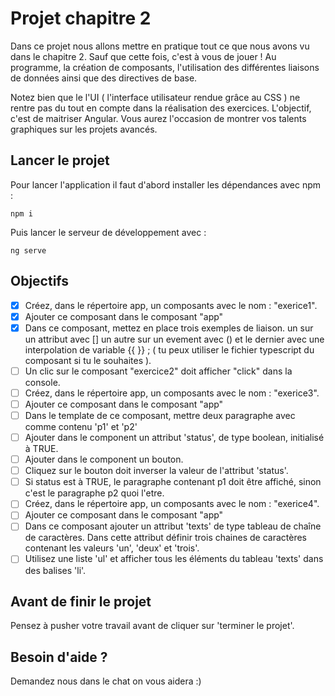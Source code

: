 # Projet chapitre 2

Dans ce projet nous allons mettre en pratique tout ce que nous avons vu dans le chapitre 2. Sauf que cette fois, c'est à vous de jouer ! Au programme, la création de composants, l'utilisation des différentes liaisons de données ainsi que des directives de base.

Notez bien que le l'UI ( l'interface utilisateur rendue grâce au CSS ) ne rentre pas du tout en compte dans la réalisation des exercices. L'objectif, c'est de maitriser Angular. Vous aurez l'occasion de montrer vos talents graphiques sur les projets avancés.

## Lancer le projet

Pour lancer l'application il faut d'abord installer les dépendances avec npm : 

`npm i`

Puis lancer le serveur de développement avec : 

`ng serve`

## Objectifs

* [x] Créez, dans le répertoire app, un composants avec le nom : "exerice1".
* [x] Ajouter ce composant dans le composant "app"
* [X] Dans ce composant, mettez en place trois exemples de liaison. un sur un attribut avec [] un autre sur un evement avec () et le dernier avec une interpolation de variable {{ }} ; ( tu peux utiliser le fichier typescript du composant si tu le souhaites ).
* [ ] Un clic sur le composant "exercice2" doit afficher "click" dans la console.
* [ ] Créez, dans le répertoire app, un composants avec le nom : "exerice3".
* [ ] Ajouter ce composant dans le composant "app"
* [ ] Dans le template de ce composant, mettre deux paragraphe avec comme contenu 'p1' et 'p2'      
* [ ] Ajouter dans le component un attribut 'status', de type boolean, initialisé à TRUE.
* [ ] Ajouter dans le component un bouton.
* [ ] Cliquez sur le bouton doit inverser la valeur de l'attribut 'status'.
* [ ] Si status est à TRUE, le paragraphe contenant p1 doit être affiché, sinon c'est le paragraphe p2 quoi l'etre.
* [ ] Créez, dans le répertoire app, un composants avec le nom : "exerice4".
* [ ] Ajouter ce composant dans le composant "app"
* [ ] Dans ce composant ajouter un attribut 'texts' de type tableau de chaîne de caractères. Dans cette attribut définir trois chaines de caractères contenant les valeurs 'un', 'deux' et 'trois'.
* [ ] Utilisez une liste 'ul' et afficher tous les éléments du tableau 'texts' dans des balises 'li'.
      
## Avant de finir le projet

Pensez à pusher votre travail avant de cliquer sur 'terminer le projet'.

## Besoin d'aide ?

Demandez nous dans le chat on vous aidera :)
